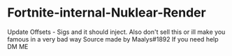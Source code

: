 # Fortnite-internal-Nuklear-Render
Update Offsets  -  Sigs and it should inject.  Also don't sell this or ill make you famous in a very bad way Source made by Maalys#1892
If you need help DM ME
